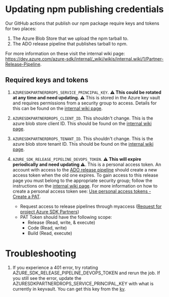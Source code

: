 # Updating npm publishing credentials

Our GitHub actions that publish our npm package require keys and tokens for two places:

1. The Azure Blob Store that we upload the npm tarball to.
1. The ADO release pipeline that publishes tarball to npm.

For more information on these visit the internal wiki page: <https://dev.azure.com/azure-sdk/internal/_wiki/wikis/internal.wiki/1/Partner-Release-Pipeline>.

## Required keys and tokens

1. `AZURESDKPARTNERDROPS_SERVICE_PRINCIPAL_KEY`. **⚠ This could be rotated at any time and need updating. ⚠** This is stored in the Azure key vault and requires permissions from a security group to access. Details for this can be found on the [internal wiki page](https://dev.azure.com/azure-sdk/internal/_wiki/wikis/internal.wiki/1/Partner-Release-Pipeline).

1. `AZURESDKPARTNERDROPS_CLIENT_ID`. This shouldn't change. This is the azure blob store client ID. This should be found on the [internal wiki page](https://dev.azure.com/azure-sdk/internal/_wiki/wikis/internal.wiki/1/Partner-Release-Pipeline).

1. `AZURESDKPARTNERDROPS_TENANT_ID`. This shouldn't change. This is the azure blob store tenant ID. This should be found on the [internal wiki page](https://dev.azure.com/azure-sdk/internal/_wiki/wikis/internal.wiki/1/Partner-Release-Pipeline).

1. `AZURE_SDK_RELEASE_PIPELINE_DEVOPS_TOKEN`. **⚠ This will expire periodically and need updating ⚠**. This is a personal access token. An account with access to the [ADO release pipeline](https://dev.azure.com/azure-sdk/internal/_wiki/wikis/internal.wiki/1/Partner-Release-Pipeline) should create a new access token when the old one expires. To gain access to this release page you must belong to the appropriate security group; follow the instructions on the [internal wiki page](https://dev.azure.com/azure-sdk/internal/_wiki/wikis/internal.wiki/1/Partner-Release-Pipeline). For more information on how to create a personal access token see: [Use personal access tokens - Create a PAT](https://docs.microsoft.com/azure/devops/organizations/accounts/use-personal-access-tokens-to-authenticate?view=azure-devops#create-a-pat).
    * Request access to release pipelines through myaccess ([Request for project Azure SDK Partners](https://aka.ms/azsdk/join/azuresdkpartners))
    * PAT Token should have the following scope:
        * Release (Read, write, & execute)
        * Code (Read, write)
        * Build (Read, execute)
     

# Troubleshooting
1. If you experience a 401 error, try rotating AZURE_SDK_RELEASE_PIPELINE_DEVOPS_TOKEN and rerun the job. If you still see the error, update the AZURESDKPARTNERDROPS_SERVICE_PRINCIPAL_KEY with what is currently in keyvault. You can get this key from the [kv](https://ms.portal.azure.com/#@microsoft.onmicrosoft.com/resource/subscriptions/a18897a6-7e44-457d-9260-f2854c0aca42/resourceGroups/AzureSDKEng/providers/Microsoft.KeyVault/vaults/azuresdkpartnerdrops-kv). 
